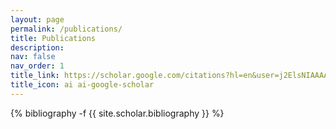 ```yaml
---
layout: page
permalink: /publications/
title: Publications
description:
nav: false
nav_order: 1
title_link: https://scholar.google.com/citations?hl=en&user=j2ElsNIAAAAJ&view_op=list_works&sortby=pubdate
title_icon: ai ai-google-scholar
---
```

<!-- _pages/publications.md -->
<div class="publications">

{% bibliography -f {{ site.scholar.bibliography }} %}

</div>
